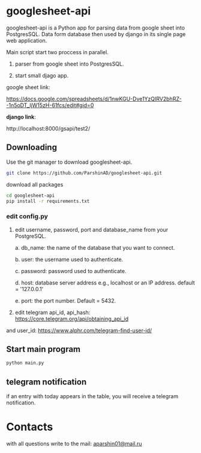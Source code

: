 # googlesheet-api

googlesheet-api is a Python app for parsing data from google sheet into PostgresSQL. Data form database then used by django in its single page web application.

Main script start two proccess in parallel.
  
  1) parser from google sheet into PostgresSQL.
  
  2) start small djago app.
  
google sheet link:

https://docs.google.com/spreadsheets/d/1nwKGU-Dve1YzQIRV2bhRZ--1n5oDT_IjW15zH-61fcs/edit#gid=0

**django link**:

http://localhost:8000/gsapi/test2/


## Downloading

Use the git manager to download googlesheet-api.

```bash
git clone https://github.com/ParshinAD/googlesheet-api.git
```

download all packages

```bash
cd googlesheet-api
pip install -r requirements.txt
```

### edit config.py

1) edit username, password, port and database_name from your PostgreSQL.

    a. db_name: the name of the database that you want to connect.

    b. user: the username used to authenticate.

    c. password: password used to authenticate.

    d. host: database server address e.g., localhost or an IP address. default = '127.0.0.1'

    e. port: the port number. Default = 5432.

2) edit telegram api_id, api_hash: https://core.telegram.org/api/obtaining_api_id

and user_id: https://www.alphr.com/telegram-find-user-id/

## Start main program

```bash
python main.py
```

## telegram notification

if an entry with today appears in the table, you will receive a telegram notification.

# Contacts

with all questions write to the mail: aparshin01@mail.ru
